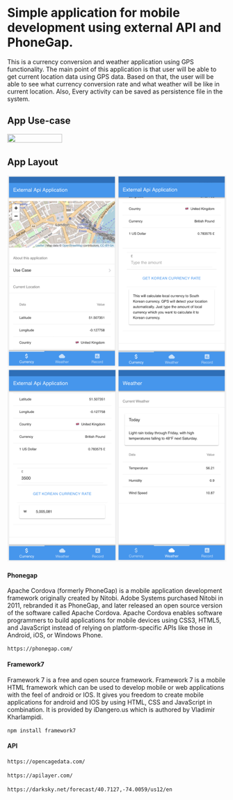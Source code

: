 # Simple application for mobile development using external API and PhoneGap.

This is a currency conversion and weather application using GPS functionality. The main point of this application is that user will be able to get current location data using GPS data. Based on that, the user will be able to see what currency conversion rate and what weather will be like in current location.
Also, Every activity can be saved as persistence file in the system.

## App Use-case

<img src="https://media.giphy.com/media/AiF05bz9sMx1YOoOK2/giphy.gif" height="50%" width="50%">

## App Layout

<img src="/pics/a.png" height="50%" width="50%"><img src="/pics/b.png" height="50%" width="50%"><img src="/pics/c.png" height="50%" width="50%"><img src="/pics/d.png" height="50%" width="50%">

#### Phonegap

Apache Cordova (formerly PhoneGap) is a mobile application development framework originally created by Nitobi. Adobe Systems purchased Nitobi in 2011, rebranded it as PhoneGap, and later released an open source version of the software called Apache Cordova. Apache Cordova enables software programmers to build applications for mobile devices using CSS3, HTML5, and JavaScript instead of relying on platform-specific APIs like those in Android, iOS, or Windows Phone.

    https://phonegap.com/

#### Framework7

Framework 7 is a free and open source framework. Framework 7 is a mobile HTML framework which can be used to develop mobile or web applications with the feel of android or IOS. It gives you freedom to create mobile applications for android and IOS by using HTML, CSS and JavaScript in combination. It is provided by iDangero.us which is authored by Vladimir Kharlampidi.

    npm install framework7

#### API

    https://opencagedata.com/

    https://apilayer.com/

    https://darksky.net/forecast/40.7127,-74.0059/us12/en



[phonegap-cli-url]: http://github.com/phonegap/phonegap-cli
[cordova-app]: http://github.com/apache/cordova-app-hello-world
[bithound-img]: https://www.bithound.io/github/phonegap/phonegap-app-hello-world/badges/score.svg
[bithound-url]: https://www.bithound.io/github/phonegap/phonegap-app-hello-world
[config-xml]: https://github.com/phonegap/phonegap-template-hello-world/blob/master/config.xml
[index-html]: https://github.com/phonegap/phonegap-template-hello-world/blob/master/www/index.html
[cordova-whitelist-guide]: https://cordova.apache.org/docs/en/dev/guide/appdev/whitelist/index.html
[cordova-plugin-whitelist]: http://cordova.apache.org/docs/en/latest/reference/cordova-plugin-whitelist
[cordova-plugin-whitelist-csp]: http://cordova.apache.org/docs/en/latest/reference/cordova-plugin-whitelist#content-security-policy
[csp-is-awesome]: http://cspisawesome.com
